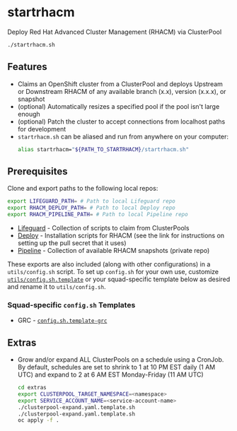 # startrhacm

Deploy Red Hat Advanced Cluster Management (RHACM) via ClusterPool

```bash
./startrhacm.sh
```

## Features

- Claims an OpenShift cluster from a ClusterPool and deploys Upstream or Downstream RHACM of any available branch (x.x), version (x.x.x), or snapshot
- (optional) Automatically resizes a specified pool if the pool isn't large enough
- (optional) Patch the cluster to accept connections from localhost paths for development
- `startrhacm.sh` can be aliased and run from anywhere on your computer:
  ```bash
  alias startrhacm="${PATH_TO_STARTRHACM}/startrhacm.sh"
  ```

## Prerequisites

Clone and export paths to the following local repos:

```bash
export LIFEGUARD_PATH= # Path to local Lifeguard repo
export RHACM_DEPLOY_PATH= # Path to local Deploy repo
export RHACM_PIPELINE_PATH= # Path to local Pipeline repo
```

- [Lifeguard](https://github.com/open-cluster-management/lifeguard) - Collection of scripts to claim from ClusterPools
- [Deploy](https://github.com/open-cluster-management/deploy) - Installation scripts for RHACM (see the link for instructions on setting up the pull secret that it uses)
- [Pipeline](https://github.com/open-cluster-management/pipeline/) - Collection of available RHACM snapshots (private repo)

These exports are also included (along with other configurations) in a `utils/config.sh` script. To set up `config.sh` for your own use, customize [`utils/config.sh.template`](./utils/config.sh.template) or your squad-specific template below as desired and rename it to `utils/config.sh`.

### Squad-specific `config.sh` Templates

- GRC - [`config.sh.template-grc`](./utils/config.sh.template-grc)

## Extras

- Grow and/or expand ALL ClusterPools on a schedule using a CronJob. By default, schedules are set to shrink to 1 at 10 PM EST daily (1 AM UTC) and expand to 2 at 6 AM EST Monday-Friday (11 AM UTC)
  ```bash
  cd extras
  export CLUSTERPOOL_TARGET_NAMESPACE=<namespace>
  export SERVICE_ACCOUNT_NAME=<service-account-name>
  ./clusterpool-expand.yaml.template.sh
  ./clusterpool-expand.yaml.template.sh
  oc apply -f .
  ```
